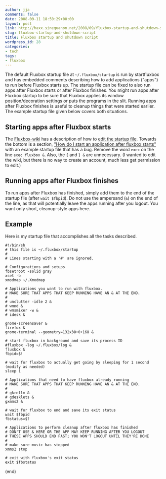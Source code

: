 ```yaml
---
author: jja
comments: false
date: 2008-09-11 18:50:29+00:00
layout: post
link: http://haxx.sinequanon.net/2008/09/fluxbox-startup-and-shutdown-script/
slug: fluxbox-startup-and-shutdown-script
title: Fluxbox startup and shutdown script
wordpress_id: 28
categories:
- tech
tags:
- fluxbox
---
```


The default Fluxbox startup file at `~/.fluxbox/startup` is run by
startfluxbox and has embedded comments describing how to add applications
("apps") to run before Fluxbox starts up. The startup file can be fixed to
also run apps after Fluxbox starts or after Fluxbox finishes. You might run
apps after Fluxbox startup to be sure that Fluxbox applies its window
position/decoration settings or puts the programs in the slit. Running apps
after Fluxbox finishes is useful to cleanup things that were started earlier.
The example startup file given below covers both situations.

<!-- more -->

## Starting apps after Fluxbox starts

The [Fluxbox-wiki](http://fluxbox-wiki.org/index.php/Fluxbox-wiki)
has a description of how to
[edit the startup file](http://fluxbox-wiki.org/index.php/Editing_the_startup_file).
Towards the bottom is a section,
["How do I start an application after fluxbox starts"](http://fluxbox-wiki.org/index.php/Editing_the_startup_file#How_do_I_start_an_application_after_fluxbox_starts)
with an example startup file that has a bug. Remove the word `exec` on the
line `exec fluxbox &`. Also, the `{` and `} &` are unnecessary. (I wanted to
edit the wiki, but there is no way to create an account, much less get
permission to edit.)

## Running apps after Fluxbox finishes

To run apps after Fluxbox has finished, simply add them to the end of the
startup file (after `wait $fbpid`). Do not use the ampersand (`&`) on the end
of the line, as that will potentially leave the apps running after you logout.
You want only short, cleanup-style apps here.

## Example

Here is my startup file that accomplishes all the tasks described.

    #!/bin/sh
    # this file is ~/.fluxbox/startup
    #
    # Lines starting with a '#' are ignored.
    
    # Configurations and setups
    fbsetroot -solid gray
    xset -b
    xmodmap ~/.Xmodmap
    
    # Applications you want to run with fluxbox.
    # MAKE SURE THAT APPS THAT KEEP RUNNING HAVE AN & AT THE END.
    #
    # unclutter -idle 2 &
    # wmnd &
    # wmsmixer -w &
    # idesk &
    
    gnome-screensaver &
    firefox &
    gnome-terminal --geometry=132x38+0+168 &
    
    # start fluxbox in background and save its process ID
    #fluxbox -log ~/.fluxbox/log &
    fluxbox &
    fbpid=$!
    
    # wait for fluxbox to actually get going by sleeping for 1 second (modify as needed)
    sleep 1
    
    # Applications that need to have fluxbox already running
    # MAKE SURE THAT APPS THAT KEEP RUNNING HAVE AN & AT THE END.
    #
    # gkrellm &
    # gdesklets &
    gxmms2 &
    
    # wait for fluxbox to end and save its exit status
    wait $fbpid
    fbstatus=$?
    
    # Applications to perform cleanup after fluxbox has finished
    # DON'T USE & HERE OR THE APP MAY KEEP RUNNING AFTER YOU LOGOUT
    # THESE APPS SHOULD END FAST; YOU WON'T LOGOUT UNTIL THEY'RE DONE
    #
    # make sure music has stopped
    xmms2 stop
    
    # exit with fluxbox's exit status
    exit $fbstatus

(end)
